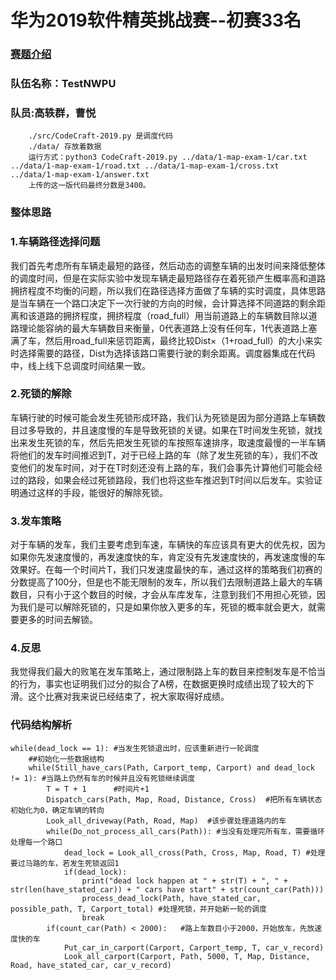 # 华为2019软件精英挑战赛--初赛33名
### <a href = "https://codecraft.huawei.com/Generaldetail">赛题介绍</a>
### 队伍名称：TestNWPU
### 队员:高轶群，曹悦
        ./src/CodeCraft-2019.py 是调度代码
        ./data/ 存放着数据
        运行方式：python3 CodeCraft-2019.py ../data/1-map-exam-1/car.txt ../data/1-map-exam-1/road.txt ../data/1-map-exam-1/cross.txt ../data/1-map-exam-1/answer.txt
        上传的这一版代码最终分数是3400。
### 整体思路
### 1.车辆路径选择问题

我们首先考虑所有车辆走最短的路径，然后动态的调整车辆的出发时间来降低整体的调度时间，但是在实际实验中发现车辆走最短路径存在着死锁产生概率高和道路拥挤程度不均衡的问题，所以我们在路径选择方面做了车辆的实时调度，具体思路是当车辆在一个路口决定下一次行驶的方向的时候，会计算选择不同道路的剩余距离和该道路的拥挤程度，拥挤程度（road_full）用当前道路上的车辆数目除以道路理论能容纳的最大车辆数目来衡量，0代表道路上没有任何车，1代表道路上塞满了车，然后用road_full来惩罚距离，最终比较Dist×（1+road_full）的大小来实时选择需要的路径，Dist为选择该路口需要行驶的剩余距离。调度器集成在代码中，线上线下总调度时间结果一致。  

### 2.死锁的解除

车辆行驶的时候可能会发生死锁形成环路，我们认为死锁是因为部分道路上车辆数目过多导致的，并且速度慢的车是导致死锁的关键。如果在T时间发生死锁，就找出来发生死锁的车，然后先把发生死锁的车按照车速排序，取速度最慢的一半车辆将他们的发车时间推迟到T，对于已经上路的车（除了发生死锁的车），我们不改变他们的发车时间，对于在T时刻还没有上路的车，我们会事先计算他们可能会经过的路段，如果会经过死锁路段，我们也将这些车推迟到T时间以后发车。实验证明通过这样的手段，能很好的解除死锁。  

### 3.发车策略

对于车辆的发车，我们主要考虑到车速，车辆快的车应该具有更大的优先权，因为如果你先发速度慢的，再发速度快的车，肯定没有先发速度快的，再发速度慢的车效果好。在每一个时间片T，我们只发速度最快的车，通过这样的策略我们初赛的分数提高了100分，但是也不能无限制的发车，所以我们去限制道路上最大的车辆数目，只有小于这个数目的时候，才会从车库发车，注意到我们不用担心死锁，因为我们是可以解除死锁的，只是如果你放入更多的车，死锁的概率就会更大，就需要更多的时间去解锁。

### 4.反思

我觉得我们最大的败笔在发车策略上，通过限制路上车的数目来控制发车是不恰当的行为，事实也证明我们过分的拟合了A榜，在数据更换时成绩出现了较大的下滑。这个比赛对我来说已经结束了，祝大家取得好成绩。  

### 代码结构解析
    while(dead_lock == 1): #当发生死锁退出时，应该重新进行一轮调度
        ##初始化一些数据结构
        while(Still_have_cars(Path, Carport_temp, Carport) and dead_lock != 1): #当路上仍然有车的时候并且没有死锁继续调度
            T = T + 1      #时间片+1
            Dispatch_cars(Path, Map, Road, Distance, Cross)  #把所有车辆状态初始化为0，确定车辆的转向
            Look_all_driveway(Path, Road, Map)  #该步骤处理道路内的车
            while(Do_not_process_all_cars(Path)): #当没有处理完所有车，需要循环处理每一个路口
                dead_lock = Look_all_cross(Path, Cross, Map, Road, T) #处理要过马路的车，若发生死锁返回1
                if(dead_lock):
                    print("dead lock happen at " + str(T) + ", " + str(len(have_stated_car)) + " cars have start" + str(count_car(Path)))
                    process_dead_lock(Path, have_stated_car, possible_path, T, Carport_total) #处理死锁，并开始新一轮的调度
                    break
            if(count_car(Path) < 2000):   #路上车数目小于2000，开始放车，先放速度快的车
                Put_car_in_carport(Carport, Carport_temp, T, car_v_record)
                Look_all_carport(Carport, Path, 5000, T, Map, Distance, Road, have_stated_car, car_v_record)
